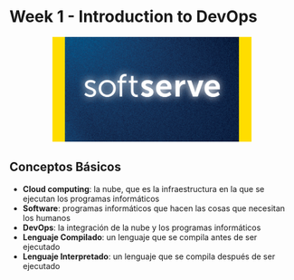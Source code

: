 # Week 1 - Introduction to DevOps

<div style="text-align: center;">
    <img src="images/logo.png" alt="Descripción de la imagen" style="max-width: 70%; height: auto;">
</div>


## Conceptos Básicos

* **Cloud computing**: la nube, que es la infraestructura en la que se ejecutan los programas informáticos
* **Software**: programas informáticos que hacen las cosas que necesitan los humanos
* **DevOps**: la integración de la nube y los programas informáticos
* **Lenguaje Compilado**: un lenguaje que se compila antes de ser ejecutado
*  **Lenguaje Interpretado**: un lenguaje que se compila después de ser ejecutado